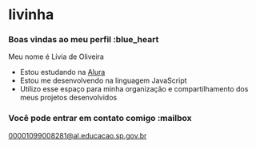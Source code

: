 # livinha
### Boas vindas ao meu perfil :blue_heart

Meu nome é Lívia de Oliveira

- Estou estudando na [Alura](https://www.alura.com.br)
- Estou me desenvolvendo na linguagem JavaScript
- Utilizo esse espaço para minha organização e compartilhamento dos meus projetos desenvolvidos

### Você pode entrar em contato comigo :mailbox

00001099008281@al.educacao.sp.gov.br
